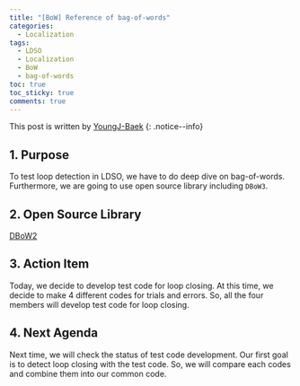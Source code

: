 ```yaml
---
title: "[BoW] Reference of bag-of-words"
categories:
  - Localization
tags:
  - LDSO
  - Localization
  - BoW
  - bag-of-words
toc: true
toc_sticky: true
comments: true
---
```


This post is written by [YoungJ-Baek](https://github.com/YoungJ-Baek)
{: .notice--info}

## 1. Purpose

To test loop detection in LDSO, we have to do deep dive on bag-of-words. Furthermore, we are going to use open source library including `DBoW3`.

## 2. Open Source Library

[DBoW2](https://github.com/dorian3d/DBoW2 "@embed")

## 3. Action Item

Today, we decide to develop test code for loop closing. At this time, we decide to make 4 different codes for trials and errors. So, all the four members will develop test code for loop closing.

## 4. Next Agenda

Next time, we will check the status of test code development. Our first goal is to detect loop closing with the test code. So, we will compare each codes and combine them into our common code.
